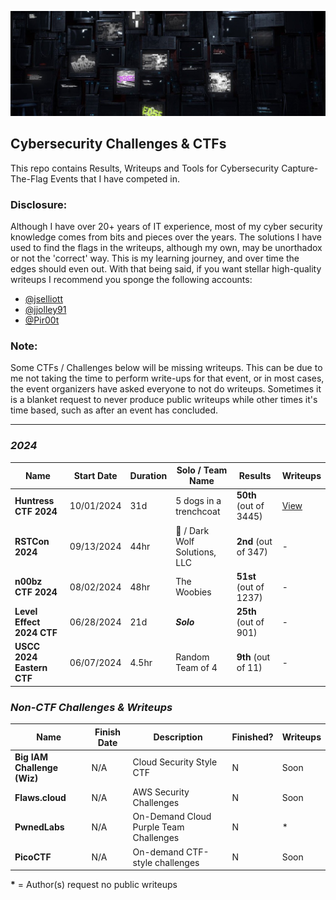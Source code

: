 ![alt text](image.png)

## Cybersecurity Challenges & CTFs
This repo contains Results, Writeups and Tools for Cybersecurity Capture-The-Flag Events that I have competed in. 

### Disclosure:
Although I have over 20+ years of IT experience, most of my cyber security knowledge comes from bits and pieces over the years. The solutions I have used to find the flags in the writeups, although my own, may be unorthadox or not the 'correct' way. This is my learning journey, and over time the edges should even out. With that being said, if you want stellar high-quality writeups I recommend you sponge the following accounts: 

- [@jselliott](https://github.com/jselliott)
- [@jjolley91](https://jjolley91.github.io/blog/)
- [@Pir00t](https://ultimacybr.co.uk/hctf23_main/)

### Note:
Some CTFs / Challenges below will be missing writeups. This can be due to me not taking the time to perform write-ups for that event, or in most cases, the event organizers have asked everyone to not do writeups. Sometimes it is a blanket request to never produce public writeups while other times it's time based, such as after an event has concluded.

---

### ***2024***
| Name | Start Date | Duration | Solo / Team Name | Results | Writeups |
|--|--|--|--|--|--|
| **Huntress CTF 2024** | 10/01/2024 | 31d | 5 dogs in a trenchcoat | **50th** (out of 3445) | [View](2024/huntress-ctf-2024/README.md) |
| **RSTCon 2024** | 09/13/2024 | 44hr | 🐺 / Dark Wolf Solutions, LLC | **2nd** (out of 347) | - |
| **n00bz CTF 2024** | 08/02/2024 | 48hr | The Woobies | **51st** (out of 1237) | - |
| **Level Effect 2024 CTF** | 06/28/2024 | 21d | ***Solo*** | **25th** (out of 901) | - |
| **USCC 2024 Eastern CTF** | 06/07/2024 | 4.5hr | Random Team of 4 | **9th** (out of 11) | - |

### ***Non-CTF Challenges & Writeups***
| Name | Finish Date | Description | Finished? | Writeups |
|--|--|--|--|--|
| **Big IAM Challenge (Wiz)** | N/A | Cloud Security Style CTF | N | Soon |
| **Flaws.cloud** | N/A | AWS Security Challenges | N | Soon |
| **PwnedLabs** | N/A | On-Demand Cloud Purple Team Challenges | N | * |
| **PicoCTF** | N/A | On-demand CTF-style challenges | N | Soon |

**\*** = Author(s) request no public writeups